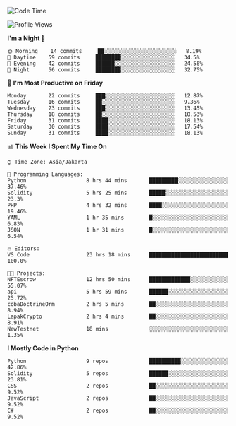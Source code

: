 <!--START_SECTION:waka-->
![Code Time](http://img.shields.io/badge/Code%20Time-1%2C048%20hrs%2046%20mins-blue)

![Profile Views](http://img.shields.io/badge/Profile%20Views-3-blue)

**I'm a Night 🦉** 

```text
🌞 Morning    14 commits     ██░░░░░░░░░░░░░░░░░░░░░░░   8.19% 
🌆 Daytime    59 commits     ████████░░░░░░░░░░░░░░░░░   34.5% 
🌃 Evening    42 commits     ██████░░░░░░░░░░░░░░░░░░░   24.56% 
🌙 Night      56 commits     ████████░░░░░░░░░░░░░░░░░   32.75%

```
📅 **I'm Most Productive on Friday** 

```text
Monday       22 commits     ███░░░░░░░░░░░░░░░░░░░░░░   12.87% 
Tuesday      16 commits     ██░░░░░░░░░░░░░░░░░░░░░░░   9.36% 
Wednesday    23 commits     ███░░░░░░░░░░░░░░░░░░░░░░   13.45% 
Thursday     18 commits     ██░░░░░░░░░░░░░░░░░░░░░░░   10.53% 
Friday       31 commits     ████░░░░░░░░░░░░░░░░░░░░░   18.13% 
Saturday     30 commits     ████░░░░░░░░░░░░░░░░░░░░░   17.54% 
Sunday       31 commits     ████░░░░░░░░░░░░░░░░░░░░░   18.13%

```


📊 **This Week I Spent My Time On** 

```text
⌚︎ Time Zone: Asia/Jakarta

💬 Programming Languages: 
Python                   8 hrs 44 mins       █████████░░░░░░░░░░░░░░░░   37.46% 
Solidity                 5 hrs 25 mins       █████░░░░░░░░░░░░░░░░░░░░   23.3% 
PHP                      4 hrs 32 mins       ████░░░░░░░░░░░░░░░░░░░░░   19.46% 
YAML                     1 hr 35 mins        █░░░░░░░░░░░░░░░░░░░░░░░░   6.83% 
JSON                     1 hr 31 mins        █░░░░░░░░░░░░░░░░░░░░░░░░   6.54%

🔥 Editors: 
VS Code                  23 hrs 18 mins      █████████████████████████   100.0%

🐱‍💻 Projects: 
NFTEscrow                12 hrs 50 mins      █████████████░░░░░░░░░░░░   55.07% 
api                      5 hrs 59 mins       ██████░░░░░░░░░░░░░░░░░░░   25.72% 
cobaDoctrineOrm          2 hrs 5 mins        ██░░░░░░░░░░░░░░░░░░░░░░░   8.94% 
LapakCrypto              2 hrs 4 mins        ██░░░░░░░░░░░░░░░░░░░░░░░   8.91% 
NewTestnet               18 mins             ░░░░░░░░░░░░░░░░░░░░░░░░░   1.35%

```

**I Mostly Code in Python** 

```text
Python                   9 repos             ██████████░░░░░░░░░░░░░░░   42.86% 
Solidity                 5 repos             ██████░░░░░░░░░░░░░░░░░░░   23.81% 
CSS                      2 repos             ██░░░░░░░░░░░░░░░░░░░░░░░   9.52% 
JavaScript               2 repos             ██░░░░░░░░░░░░░░░░░░░░░░░   9.52% 
C#                       2 repos             ██░░░░░░░░░░░░░░░░░░░░░░░   9.52%

```



<!--END_SECTION:waka-->
